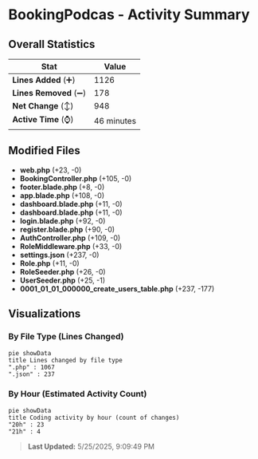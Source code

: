 # BookingPodcas - Activity Summary 

## Overall Statistics

| Stat                   | Value                                                             |
| ---------------------- | ----------------------------------------------------------------- |
| **Lines Added** (➕)   | 1126                                          |
| **Lines Removed** (➖) | 178                                        |
| **Net Change** (↕)    | 948                |
| **Active Time** (⌚)   | 46 minutes |


## Modified Files
- **web.php** (+23, -0)
- **BookingController.php** (+105, -0)
- **footer.blade.php** (+8, -0)
- **app.blade.php** (+108, -0)
- **dashboard.blade.php** (+11, -0)
- **dashboard.blade.php** (+11, -0)
- **login.blade.php** (+92, -0)
- **register.blade.php** (+90, -0)
- **AuthController.php** (+109, -0)
- **RoleMiddleware.php** (+33, -0)
- **settings.json** (+237, -0)
- **Role.php** (+11, -0)
- **RoleSeeder.php** (+26, -0)
- **UserSeeder.php** (+25, -1)
- **0001_01_01_000000_create_users_table.php** (+237, -177)

## Visualizations

### By File Type (Lines Changed)

```mermaid
pie showData
title Lines changed by file type
".php" : 1067
".json" : 237
```

### By Hour (Estimated Activity Count)

```mermaid
pie showData
title Coding activity by hour (count of changes)
"20h" : 23
"21h" : 4
```


> **Last Updated:** 5/25/2025, 9:09:49 PM